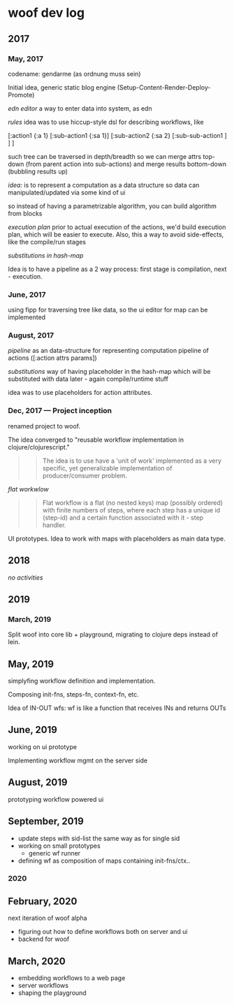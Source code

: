 # woof dev log

## 2017

### May, 2017
codename: gendarme (as ordnung muss sein)

Initial idea, generic static blog engine (Setup-Content-Render-Deploy-Promote)

*edn editor*
a way to enter data into system, as edn

*rules*
idea was to use hiccup-style dsl for describing workflows, like

[:action1 {:a 1}
    [:sub-action1 {:sa 1}]
    [:sub-action2 {:sa 2}
        [:sub-sub-action1  ]
    ]
]

such tree can be traversed in depth/breadth so we can merge attrs top-down (from parent action into sub-actions) and merge results bottom-down (bubbling results up)

_idea:_ is to represent a computation as a data structure
so data can manipulated/updated via some kind of ui

so instead of having a parametrizable algorithm, you can build algorithm from blocks

*execution plan*
prior to actual execution of the actions, we'd build execution plan, which will be easier to execute.
Also, this a way to avoid side-effects, like the compile/run stages

*substitutions in hash-map*

Idea is to have a pipeline as a 2 way process: 
first stage is compilation, next - execution.

### June, 2017

using fipp for traversing tree like data, so the ui editor for map can be implemented

### August, 2017

*pipeline* 
as an data-structure for representing computation
pipeline of actions ([:action attrs params])

*substitutions*
way of having placeholder in the hash-map which will be substituted with data later - again compile/runtime stuff

idea was to use placeholders for action attributes.

### Dec, 2017 — Project inception

renamed project to woof.

The idea converged to "reusable workflow implementation in clojure/clojurescript."

>> The idea is to use have a 'unit of work' implemented as a very specific, yet generalizable implementation of producer/consumer problem.

*flat workwlow*

>> Flat workflow is a flat (no nested keys) map (possibly ordered) with finite numbers of steps, where each step has a unique id (step-id) and a certain function associated with it - step handler.

UI prototypes.
Idea to work with maps with placeholders as main data type. 

## 2018

*no activities*

## 2019

### March, 2019

Split woof into core lib + playground, migrating to clojure deps instead of lein.

## May, 2019

simplyfing workflow definition and implementation.

Composing init-fns, steps-fn, context-fn, etc.

Idea of IN-OUT wfs: wf is like a function that receives INs and returns OUTs


## June, 2019

working on ui prototype

Implementing workflow mgmt on the server side 

## August, 2019

prototyping workflow powered ui 

## September, 2019

* update steps with sid-list the same way as for single sid
* working on small prototypes
    - generic wf runner
* defining wf as composition of maps containing init-fns/ctx..


### 2020

## February, 2020

next iteration of woof alpha

* figuring out how to define workflows both on server and ui
* backend for woof  

## March, 2020 

* embedding workflows to a web page
* server workflows
* shaping the playground
